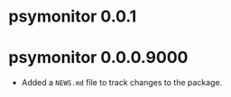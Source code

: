 # psymonitor 0.0.1

# psymonitor 0.0.0.9000

* Added a `NEWS.md` file to track changes to the package.
